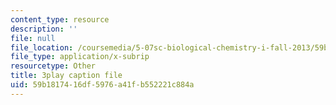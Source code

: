 ```yaml
---
content_type: resource
description: ''
file: null
file_location: /coursemedia/5-07sc-biological-chemistry-i-fall-2013/59b1817416df5976a41fb552221c884a_sBYrp3zssWE.vtt
file_type: application/x-subrip
resourcetype: Other
title: 3play caption file
uid: 59b18174-16df-5976-a41f-b552221c884a
---
```

